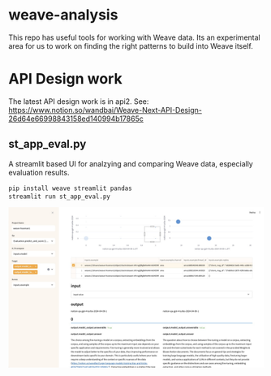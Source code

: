 # weave-analysis

This repo has useful tools for working with Weave data. Its an experimental area for us to work on finding the right patterns to build into Weave itself.

# API Design work

The latest API design work is in api2. See: https://www.notion.so/wandbai/Weave-Next-API-Design-26d64e66998843158ed140994b17865c


## st_app_eval.py

A streamlit based UI for analzying and comparing Weave data, especially evaluation results.

```
pip install weave streamlit pandas
streamlit run st_app_eval.py
```

![eval app image](./assets/app_eval.jpg)

